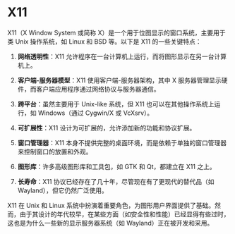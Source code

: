 # X11

X11（X Window System 或简称 X）是一个用于位图显示的窗口系统，主要用于类 Unix 操作系统，如 Linux 和 BSD 等。以下是 X11 的一些关键特点：

1. **网络透明性**：X11 允许程序在一台计算机上运行，而将图形显示在另一台计算机上。

2. **客户端-服务器模型**：X11 使用客户端-服务器架构，其中 X 服务器管理显示硬件，而客户端应用程序通过网络协议与服务器通信。

3. **跨平台**：虽然主要用于 Unix-like 系统，但 X11 也可以在其他操作系统上运行，如 Windows（通过 Cygwin/X 或 VcXsrv）。

4. **可扩展性**：X11 设计为可扩展的，允许添加新的功能和协议扩展。

5. **窗口管理器**：X11 本身不提供完整的桌面环境，而是依赖于单独的窗口管理器来控制窗口的放置和外观。

6. **图形库**：许多高级图形库和工具包，如 GTK 和 Qt，都建立在 X11 之上。

7. **长寿命**：X11 协议已经存在了几十年，尽管现在有了更现代的替代品（如 Wayland），但它仍然广泛使用。

X11 在 Unix 和 Linux 系统中扮演着重要角色，为图形用户界面提供了基础。然而，由于其设计的年代较早，在某些方面（如安全性和性能）已经显得有些过时，这也是为什么一些新的显示服务器系统（如 Wayland）正在被开发和采用。
